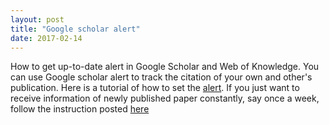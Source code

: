 ```yaml
---
layout: post
title: "Google scholar alert"
date: 2017-02-14
---
```


How to get up-to-date alert in Google Scholar and Web of Knowledge.
You can use Google scholar alert to track the citation of your own and other's publication. Here is a tutorial of how to set the [alert](http://blog.impactstory.org/ultimate-guide-for-articles/).
If you just want to receive information of newly published paper constantly, say once a week, follow the instruction posted [here](http://coreyebaker.com/rtphd-how-to-create-google-scholar-alerts-to-stay-up-to-date/)

